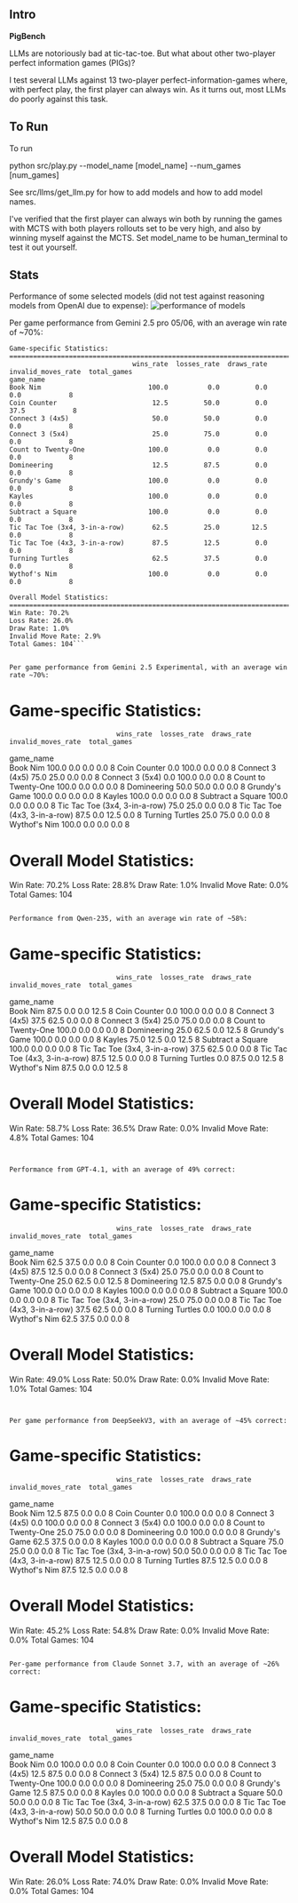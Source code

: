 ## Intro
**PigBench**

LLMs are notoriously bad at tic-tac-toe.  But what about other two-player perfect information games (PIGs)?

I test several LLMs against 13 two-player perfect-information-games where, with perfect play, the first player can always win. As it turns out, most LLMs do poorly against this task.

## To Run 

To run

python src/play.py --model_name [model_name] --num_games [num_games]

See src/llms/get_llm.py for how to add models and how to add model names.

I've verified that the first player can always win both by running the games with MCTS with both players rollouts set to be very high, and also by winning myself against the MCTS. Set model_name to be human_terminal to test it out yourself.

## Stats

Performance of some selected models (did not test against reasoning models from OpenAI due to expense):
![performance of models](/image.png)

Per game performance from Gemini 2.5 pro 05/06, with an average win rate of ~70%:
```
Game-specific Statistics:
================================================================================
                               wins_rate  losses_rate  draws_rate  invalid_moves_rate  total_games
game_name                                                                                         
Book Nim                           100.0          0.0         0.0                 0.0            8
Coin Counter                        12.5         50.0         0.0                37.5            8
Connect 3 (4x5)                     50.0         50.0         0.0                 0.0            8
Connect 3 (5x4)                     25.0         75.0         0.0                 0.0            8
Count to Twenty-One                100.0          0.0         0.0                 0.0            8
Domineering                         12.5         87.5         0.0                 0.0            8
Grundy's Game                      100.0          0.0         0.0                 0.0            8
Kayles                             100.0          0.0         0.0                 0.0            8
Subtract a Square                  100.0          0.0         0.0                 0.0            8
Tic Tac Toe (3x4, 3-in-a-row)       62.5         25.0        12.5                 0.0            8
Tic Tac Toe (4x3, 3-in-a-row)       87.5         12.5         0.0                 0.0            8
Turning Turtles                     62.5         37.5         0.0                 0.0            8
Wythof's Nim                       100.0          0.0         0.0                 0.0            8

Overall Model Statistics:
================================================================================
Win Rate: 70.2%
Loss Rate: 26.0%
Draw Rate: 1.0%
Invalid Move Rate: 2.9%
Total Games: 104```


Per game performance from Gemini 2.5 Experimental, with an average win rate ~70%:
```
Game-specific Statistics:
================================================================================
                               wins_rate  losses_rate  draws_rate  invalid_moves_rate  total_games
game_name                                                                                         
Book Nim                           100.0          0.0         0.0                 0.0            8
Coin Counter                         0.0        100.0         0.0                 0.0            8
Connect 3 (4x5)                     75.0         25.0         0.0                 0.0            8
Connect 3 (5x4)                      0.0        100.0         0.0                 0.0            8
Count to Twenty-One                100.0          0.0         0.0                 0.0            8
Domineering                         50.0         50.0         0.0                 0.0            8
Grundy's Game                      100.0          0.0         0.0                 0.0            8
Kayles                             100.0          0.0         0.0                 0.0            8
Subtract a Square                  100.0          0.0         0.0                 0.0            8
Tic Tac Toe (3x4, 3-in-a-row)       75.0         25.0         0.0                 0.0            8
Tic Tac Toe (4x3, 3-in-a-row)       87.5          0.0        12.5                 0.0            8
Turning Turtles                     25.0         75.0         0.0                 0.0            8
Wythof's Nim                       100.0          0.0         0.0                 0.0            8

Overall Model Statistics:
================================================================================
Win Rate: 70.2%
Loss Rate: 28.8%
Draw Rate: 1.0%
Invalid Move Rate: 0.0%
Total Games: 104
```

Performance from Qwen-235, with an average win rate of ~58%:
```
Game-specific Statistics:
================================================================================
                               wins_rate  losses_rate  draws_rate  invalid_moves_rate  total_games
game_name                                                                                         
Book Nim                            87.5          0.0         0.0                12.5            8
Coin Counter                         0.0        100.0         0.0                 0.0            8
Connect 3 (4x5)                     37.5         62.5         0.0                 0.0            8
Connect 3 (5x4)                     25.0         75.0         0.0                 0.0            8
Count to Twenty-One                100.0          0.0         0.0                 0.0            8
Domineering                         25.0         62.5         0.0                12.5            8
Grundy's Game                      100.0          0.0         0.0                 0.0            8
Kayles                              75.0         12.5         0.0                12.5            8
Subtract a Square                  100.0          0.0         0.0                 0.0            8
Tic Tac Toe (3x4, 3-in-a-row)       37.5         62.5         0.0                 0.0            8
Tic Tac Toe (4x3, 3-in-a-row)       87.5         12.5         0.0                 0.0            8
Turning Turtles                      0.0         87.5         0.0                12.5            8
Wythof's Nim                        87.5          0.0         0.0                12.5            8

Overall Model Statistics:
================================================================================
Win Rate: 58.7%
Loss Rate: 36.5%
Draw Rate: 0.0%
Invalid Move Rate: 4.8%
Total Games: 104
```


Performance from GPT-4.1, with an average of 49% correct:
```
Game-specific Statistics:
================================================================================
                               wins_rate  losses_rate  draws_rate  invalid_moves_rate  total_games
game_name                                                                                         
Book Nim                            62.5         37.5         0.0                 0.0            8
Coin Counter                         0.0        100.0         0.0                 0.0            8
Connect 3 (4x5)                     87.5         12.5         0.0                 0.0            8
Connect 3 (5x4)                     25.0         75.0         0.0                 0.0            8
Count to Twenty-One                 25.0         62.5         0.0                12.5            8
Domineering                         12.5         87.5         0.0                 0.0            8
Grundy's Game                      100.0          0.0         0.0                 0.0            8
Kayles                             100.0          0.0         0.0                 0.0            8
Subtract a Square                  100.0          0.0         0.0                 0.0            8
Tic Tac Toe (3x4, 3-in-a-row)       25.0         75.0         0.0                 0.0            8
Tic Tac Toe (4x3, 3-in-a-row)       37.5         62.5         0.0                 0.0            8
Turning Turtles                      0.0        100.0         0.0                 0.0            8
Wythof's Nim                        62.5         37.5         0.0                 0.0            8

Overall Model Statistics:
================================================================================
Win Rate: 49.0%
Loss Rate: 50.0%
Draw Rate: 0.0%
Invalid Move Rate: 1.0%
Total Games: 104
```


Per game performance from DeepSeekV3, with an average of ~45% correct:
```
Game-specific Statistics:
================================================================================
                               wins_rate  losses_rate  draws_rate  invalid_moves_rate  total_games
game_name                                                                                         
Book Nim                            12.5         87.5         0.0                 0.0            8
Coin Counter                         0.0        100.0         0.0                 0.0            8
Connect 3 (4x5)                      0.0        100.0         0.0                 0.0            8
Connect 3 (5x4)                      0.0        100.0         0.0                 0.0            8
Count to Twenty-One                 25.0         75.0         0.0                 0.0            8
Domineering                          0.0        100.0         0.0                 0.0            8
Grundy's Game                       62.5         37.5         0.0                 0.0            8
Kayles                             100.0          0.0         0.0                 0.0            8
Subtract a Square                   75.0         25.0         0.0                 0.0            8
Tic Tac Toe (3x4, 3-in-a-row)       50.0         50.0         0.0                 0.0            8
Tic Tac Toe (4x3, 3-in-a-row)       87.5         12.5         0.0                 0.0            8
Turning Turtles                     87.5         12.5         0.0                 0.0            8
Wythof's Nim                        87.5         12.5         0.0                 0.0            8

Overall Model Statistics:
================================================================================
Win Rate: 45.2%
Loss Rate: 54.8%
Draw Rate: 0.0%
Invalid Move Rate: 0.0%
Total Games: 104
```

Per-game performance from Claude Sonnet 3.7, with an average of ~26% correct:

```
Game-specific Statistics:
================================================================================
                               wins_rate  losses_rate  draws_rate  invalid_moves_rate  total_games
game_name                                                                                         
Book Nim                             0.0        100.0         0.0                 0.0            8
Coin Counter                         0.0        100.0         0.0                 0.0            8
Connect 3 (4x5)                     12.5         87.5         0.0                 0.0            8
Connect 3 (5x4)                     12.5         87.5         0.0                 0.0            8
Count to Twenty-One                100.0          0.0         0.0                 0.0            8
Domineering                         25.0         75.0         0.0                 0.0            8
Grundy's Game                       12.5         87.5         0.0                 0.0            8
Kayles                               0.0        100.0         0.0                 0.0            8
Subtract a Square                   50.0         50.0         0.0                 0.0            8
Tic Tac Toe (3x4, 3-in-a-row)       62.5         37.5         0.0                 0.0            8
Tic Tac Toe (4x3, 3-in-a-row)       50.0         50.0         0.0                 0.0            8
Turning Turtles                      0.0        100.0         0.0                 0.0            8
Wythof's Nim                        12.5         87.5         0.0                 0.0            8

Overall Model Statistics:
================================================================================
Win Rate: 26.0%
Loss Rate: 74.0%
Draw Rate: 0.0%
Invalid Move Rate: 0.0%
Total Games: 104
```
